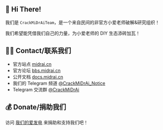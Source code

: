 ## 👋 Hi There!

我们是 `CrackMiDrAiTeam`，是一个来自民间的非官方小爱老师破解&研究组织！

我们希望能凭借我们自己的力量，为小爱老师的 DIY 生态添砖加瓦！

## 🙋‍♂️ Contact/联系我们

* 官方站点 [midrai.cn](https://midrai.cn)
* 官方论坛 [bbs.midrai.cn](https://bbs.midrai.cn)
* 公开文档 [docs.midrai.cn](https://doc.midrai.cn)
* 我们的 Telegram 频道 [@CrackMiDrAi_Notice](https://t.me/CrackMiDrAi_Notice)
* Telegram 交流群 [@CrackMiDrAi](https://t.me/CrackMiDrAi)

## 💰 Donate/捐助我们

访问 [我们的爱发电](https://donate.midrai.cn) 来捐助和支持我们吧！

